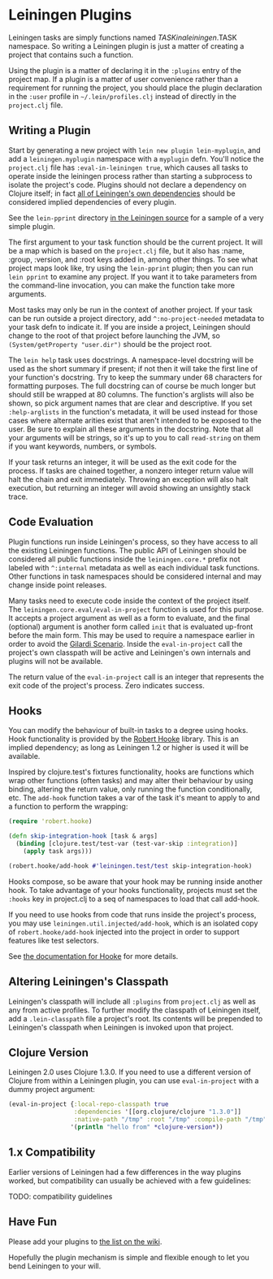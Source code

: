 # Leiningen Plugins

Leiningen tasks are simply functions named $TASK in a leiningen.$TASK
namespace. So writing a Leiningen plugin is just a matter of creating
a project that contains such a function.

Using the plugin is a matter of declaring it in the `:plugins` entry
of the project map. If a plugin is a matter of user convenience rather
than a requirement for running the project, you should place the
plugin declaration in the `:user` profile in `~/.lein/profiles.clj`
instead of directly in the `project.clj` file.

## Writing a Plugin

Start by generating a new project with `lein new plugin
lein-myplugin`, and add a `leiningen.myplugin` namespace with a
`myplugin` defn. You'll notice the `project.clj` file has
`:eval-in-leiningen true`, which causes all tasks to operate inside
the leiningen process rather than starting a subprocess to isolate the
project's code. Plugins should not declare a dependency on Clojure
itself; in fact
[all of Leiningen's own dependencies](https://github.com/technomancy/leiningen/blob/master/project.clj)
should be considered implied dependencies of every plugin.

See the `lein-pprint` directory
[in the Leiningen source](https://github.com/technomancy/leiningen/tree/master/lein-pprinc)
for a sample of a very simple plugin.

The first argument to your task function should be the current
project. It will be a map which is based on the `project.clj` file,
but it also has :name, :group, :version, and :root keys added in,
among other things. To see what project maps look like, try using the
`lein-pprint` plugin; then you can run `lein pprint` to examine any
project. If you want it to take parameters from the command-line
invocation, you can make the function take more arguments.

Most tasks may only be run in the context of another project. If your
task can be run outside a project directory, add `^:no-project-needed`
metadata to your task defn to indicate it. If you are inside a
project, Leiningen should change to the root of that project before
launching the JVM, so `(System/getProperty "user.dir")` should be the
project root.

The `lein help` task uses docstrings. A namespace-level docstring will
be used as the short summary if present; if not then it will take the
first line of your function's docstring. Try to keep the summary under
68 characters for formatting purposes. The full docstring can of
course be much longer but should still be wrapped at 80 columns. The
function's arglists will also be shown, so pick argument names that
are clear and descriptive. If you set `:help-arglists` in the
function's metadata, it will be used instead for those cases where
alternate arities exist that aren't intended to be exposed to the
user. Be sure to explain all these arguments in the docstring. Note
that all your arguments will be strings, so it's up to you to call
`read-string` on them if you want keywords, numbers, or symbols.

If your task returns an integer, it will be used as the exit code for
the process. If tasks are chained together, a nonzero integer return
value will halt the chain and exit immediately. Throwing an exception
will also halt execution, but returning an integer will avoid showing
an unsightly stack trace.

## Code Evaluation

Plugin functions run inside Leiningen's process, so they have access
to all the existing Leiningen functions. The public API of Leiningen
should be considered all public functions inside the
`leiningen.core.*` prefix not labeled with `^:internal` metadata as
well as each individual task functions. Other functions in task
namespaces should be considered internal and may change inside point
releases.

Many tasks need to execute code inside the context of the project
itself. The `leiningen.core.eval/eval-in-project` function is used for
this purpose. It accepts a project argument as well as a form to
evaluate, and the final (optional) argument is another form called
`init` that is evaluated up-front before the main form. This may be
used to require a namespace earlier in order to avoid the
[Gilardi Scenario](http://technomancy.us/143). Inside the
`eval-in-project` call the project's own classpath will be active and
Leiningen's own internals and plugins will not be available.

The return value of the `eval-in-project` call is an integer that
represents the exit code of the project's process. Zero indicates
success.

## Hooks

You can modify the behaviour of built-in tasks to a degree using
hooks. Hook functionality is provided by the [Robert
Hooke](https://github.com/technomancy/robert-hooke) library. This is an
implied dependency; as long as Leiningen 1.2 or higher is used it will
be available.

Inspired by clojure.test's fixtures functionality, hooks are functions
which wrap other functions (often tasks) and may alter their behaviour
by using binding, altering the return value, only running the function
conditionally, etc. The `add-hook` function takes a var of the task it's
meant to apply to and a function to perform the wrapping:

```clj
(require 'robert.hooke)

(defn skip-integration-hook [task & args]
  (binding [clojure.test/test-var (test-var-skip :integration)]
    (apply task args)))

(robert.hooke/add-hook #'leiningen.test/test skip-integration-hook)
```

Hooks compose, so be aware that your hook may be running inside
another hook. To take advantage of your hooks functionality, projects
must set the `:hooks` key in project.clj to a seq of namespaces to load
that call add-hook.

If you need to use hooks from code that runs inside the project's
process, you may use `leiningen.util.injected/add-hook`, which is an
isolated copy of `robert.hooke/add-hook` injected into the project in
order to support features like test selectors.

See [the documentation for
Hooke](https://github.com/technomancy/robert-hooke/blob/master/README.md)
for more details.

## Altering Leiningen's Classpath

Leiningen's classpath will include all `:plugins` from `project.clj`
as well as any from active profiles. To further modify the classpath
of Leiningen itself, add a `.lein-classpath` file a project's root.
Its contents will be prepended to Leiningen's classpath when Leiningen
is invoked upon that project.

## Clojure Version

Leiningen 2.0 uses Clojure 1.3.0. If you need to use a different
version of Clojure from within a Leiningen plugin, you can use
`eval-in-project` with a dummy project argument:

```clj
(eval-in-project {:local-repo-classpath true
                  :dependencies '[[org.clojure/clojure "1.3.0"]] 
                  :native-path "/tmp" :root "/tmp" :compile-path "/tmp"}
                 '(println "hello from" *clojure-version*))
```

## 1.x Compatibility

Earlier versions of Leiningen had a few differences in the way plugins
worked, but compatibility can usually be achieved with a few
guidelines:

TODO: compatibility guidelines

## Have Fun

Please add your plugins to [the list on the
wiki](http://wiki.github.com/technomancy/leiningen/plugins).

Hopefully the plugin mechanism is simple and flexible enough to let
you bend Leiningen to your will.
